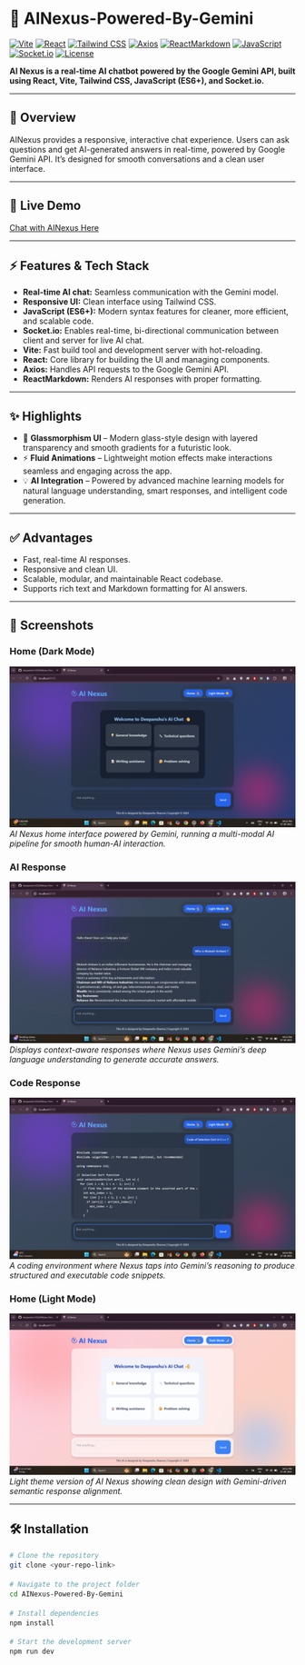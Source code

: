 # 🤖 AINexus-Powered-By-Gemini

[![Vite](https://img.shields.io/badge/Vite-v4.3-purple)](https://vitejs.dev/) 
[![React](https://img.shields.io/badge/React-v18-blue)](https://reactjs.org/) 
[![Tailwind CSS](https://img.shields.io/badge/TailwindCSS-v3.3-teal)](https://tailwindcss.com/) 
[![Axios](https://img.shields.io/badge/Axios-v1.4-orange)](https://axios-http.com/) 
[![ReactMarkdown](https://img.shields.io/badge/ReactMarkdown-v8.0-lightgrey)](https://github.com/remarkjs/react-markdown) 
[![JavaScript](https://img.shields.io/badge/JavaScript-ES6%2B-yellow)](https://developer.mozilla.org/docs/Web/JavaScript) 
[![Socket.io](https://img.shields.io/badge/Socket.io-v4.7-indigo)](https://socket.io/) 
[![License](https://img.shields.io/badge/License-MIT-green)](LICENSE)

**AI Nexus is a real-time AI chatbot powered by the Google Gemini API, built using React, Vite, Tailwind CSS, JavaScript (ES6+), and Socket.io.**

---

## 🌟 Overview
AINexus provides a responsive, interactive chat experience. Users can ask questions and get AI-generated answers in real-time, powered by Google Gemini API. It’s designed for smooth conversations and a clean user interface.

---

## 🌟 Live Demo
[Chat with AINexus Here](http://ainexus-online.netlify.app)

---

## ⚡ Features & Tech Stack
- **Real-time AI chat:** Seamless communication with the Gemini model.  
- **Responsive UI:** Clean interface using Tailwind CSS.  
- **JavaScript (ES6+):** Modern syntax features for cleaner, more efficient, and scalable code.  
- **Socket.io:** Enables real-time, bi-directional communication between client and server for live AI chat.  
- **Vite:** Fast build tool and development server with hot-reloading.  
- **React:** Core library for building the UI and managing components.  
- **Axios:** Handles API requests to the Google Gemini API.  
- **ReactMarkdown:** Renders AI responses with proper formatting.

---

## ✨ Highlights
- 🎨 **Glassmorphism UI** – Modern glass-style design with layered transparency and smooth gradients for a futuristic look.  
- ⚡ **Fluid Animations** – Lightweight motion effects make interactions seamless and engaging across the app.  
- 💡 **AI Integration** – Powered by advanced machine learning models for natural language understanding, smart responses, and intelligent code generation.  

---

## ✅ Advantages
- Fast, real-time AI responses.  
- Responsive and clean UI.  
- Scalable, modular, and maintainable React codebase.  
- Supports rich text and Markdown formatting for AI answers.

---

## 📸 Screenshots

### Home (Dark Mode)
![Home Dark Mode](./screenshots/HomeDarkMode.png)  
*AI Nexus home interface powered by Gemini, running a multi-modal AI pipeline for smooth human-AI interaction.*

### AI Response
![AI Response](./screenshots/Response.png)  
*Displays context-aware responses where Nexus uses Gemini’s deep language understanding to generate accurate answers.*

### Code Response
![Code Response](./screenshots/CodeResponse.png)  
*A coding environment where Nexus taps into Gemini’s reasoning to produce structured and executable code snippets.*

### Home (Light Mode)
![Home Light Mode](./screenshots/HomeLightMode.png)  
*Light theme version of AI Nexus showing clean design with Gemini-driven semantic response alignment.*

---

## 🛠 Installation

```bash
# Clone the repository
git clone <your-repo-link>

# Navigate to the project folder
cd AINexus-Powered-By-Gemini

# Install dependencies
npm install

# Start the development server
npm run dev
